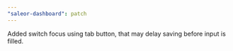 ```yaml
---
"saleor-dashboard": patch
---
```


Added switch focus using tab button, that may delay saving before input is filled.
